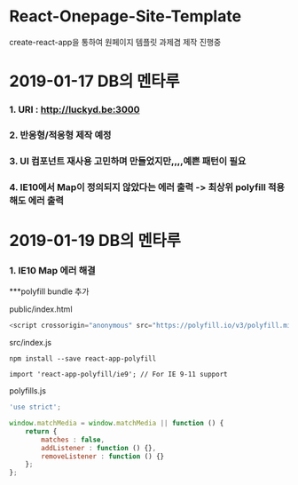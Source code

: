 # React-Onepage-Site-Template
create-react-app을 통하여 원페이지 템플릿 과제겸 제작 진행중

2019-01-17 DB의 멘타루
=============
### 1. URI : http://luckyd.be:3000
### 2. 반응형/적응형 제작 예정
### 3. UI 컴포넌트 재사용 고민하며 만들었지만,,,,예쁜 패턴이 필요
### 4. IE10에서 Map이 정의되지 않았다는 에러 출력 -> 최상위 polyfill 적용해도 에러 출력

2019-01-19 DB의 멘타루
=============

### 1. IE10 Map 에러 해결
***polyfill bundle 추가

public/index.html
```javascript
<script crossorigin="anonymous" src="https://polyfill.io/v3/polyfill.min.js?features=default%2CMap%2CObject.setPrototypeOf"></script>
```
src/index.js
```
npm install --save react-app-polyfill
```
```
import 'react-app-polyfill/ie9'; // For IE 9-11 support
```

polyfills.js
```javascript
'use strict';

window.matchMedia = window.matchMedia || function () { 
	return { 
		matches : false, 
		addListener : function () {}, 
		removeListener : function () {} 
	}; 
};
```
